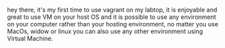hey there, it's my first time to use vagrant on my labtop, it is enjoyable and great to use VM on your host OS and it is possible to use any environment on your computer rather than your hosting environment, no matter you use MacOs, widow or linux you can also use any other environment using Virtual Machine.
